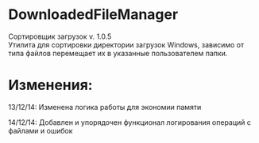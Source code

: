 DownloadedFileManager
=====================
Сортировщик загрузок v. 1.0.5<br>
Утилита для сортировки директории загрузок Windows, зависимо от типа файлов перемещает их в указанные пользователем папки.

Изменения:
===
13/12/14:
Изменена логика работы для экономии памяти

14/12/14:
Добавлен и упорядочен функционал логирования операций с файлами и ошибок
